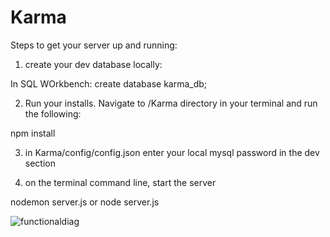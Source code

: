 # Karma

Steps to get your server up and running:

1) create your dev database locally:

In SQL WOrkbench:
create database karma_db;

2) Run your installs.  Navigate to /Karma directory in your terminal and run the following:

npm install

3) in Karma/config/config.json enter your local mysql password in the dev section

4) on the terminal command line, start the server

nodemon server.js or node server.js

![functionaldiag](https://github.com/DMWIGGINS/Karma/app/public/assets/images/karma_functional_diagram.png)


